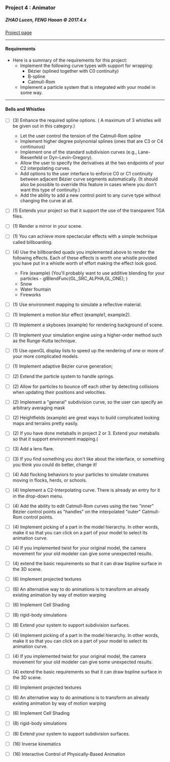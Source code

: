 ### Project 4 : Animator
##### ZHAO Lucen, FENG Haoan 	© 2017.4.x
[Project page](https://course.cse.ust.hk/comp4411/Password_Only/projects/animator03/index.html)
***

#### Requirements

*  Here is a summary of the requirements for this project:  
    * Implement the following curve types with support for wrapping:  
        - Bézier (splined together with C0 continuity)  
        - B-spline  
        - Catmull-Rom  
    * Implement a particle system that is integrated with your model in some way.  

***  
#### Bells and Whistles

* [ ] (3) Enhance the required spline options. (  A maximum of 3 whistles will be given out in this category.)
    - Let the user control the tension of the Catmull-Rom spline
    - Implement higher degree polynomial splines (ones that are C3 or C4 continuous)
    - Implement one of the standard subdivision curves (e.g., Lane-Riesenfeld or Dyn-Levin-Gregory).
    - Allow the user to specify the derivatives at the two endpoints of your C2 interpolating curves.
    - Add options to the user interface to enforce C0 or C1 continuity between adjacent Bézier curve segments automatically. (It should also be possible to override this feature in cases where you don't want this type of continuity.)
    - Add the ability to add a new control point to any curve type without changing the curve at all.
* [ ] (1) Extends your project so that it support the use of the transparent TGA files.
* [ ] (1) Render a mirror in your scene.
* [ ] (1) You can achieve more spectacular effects with a simple technique called billboarding.
* [ ] (4) Use the billboarded quads you implemented above to render the following effects.  Each of these effects is worth one whistle provided you have put in a whistle worth of effort making the effect look good.
    - Fire (example) (You'll probably want to use additive blending for your particles - glBlendFunc(GL_SRC_ALPHA,GL_ONE); )
    - Snow
    - Water fountain
    - Fireworks
* [ ] (1) Use environment mapping to simulate a reflective material.
* [ ] (1) Implement a motion blur effect (example1, example2). 
* [ ] (1) Implement a skyboxes (example) for rendering background of scene.
* [ ] (1)  Implement your simulation engine using a higher-order method such as the Runge-Kutta technique. 
* [ ] (1) Use openGL  display lists to speed up the rendering of one or more of your more complicated models.
* [ ] (1) Implement adaptive Bézier curve generation; 
* [ ] (2) Extend the particle system to handle springs.
* [ ] (2) Allow for particles to bounce off each other by detecting collisions when updating their positions and velocities.
* [ ] (2) Implement a "general" subdivision curve, so the user can specify an arbitrary averaging mask 
* [ ] (2) Heightfields (example) are great ways to build complicated looking maps and terrains pretty easily.
* [ ] (2) If you have done metaballs in project 2 or 3.  Extend your metaballs so that it support environment mapping.(
* [ ] (3)  Add a lens flare.
* [ ] (3) If you find something you don't like about the interface, or something you think you could do better, change it!
* [ ] (4) Add flocking behaviors to your particles to simulate creatures moving in flocks, herds, or schools.
* [ ] (4) Implement a C2-Interpolating curve.  There is already an entry for it in the drop-down menu.
* [ ] (4) Add the ability to edit Catmull-Rom curves using the two "inner" Bézier control points as "handles" on the interpolated "outer" Catmull-Rom control points.
* [ ] (4) Implement picking of a part in the model hierarchy. In other words, make it so that you can click on a part of your model to select its animation curve. 
* [ ] (4) If you implemented twist for your original model, the camera movement for your old modeler can give some unexpected results.
* [ ] (4)  extend the basic requirements so that it can draw bspline surface in the 3D scene.
* [ ] (6)  Implement projected textures
* [ ] (6) An alternative way to do animations is to transform an already existing animation by way of motion warping
* [ ] (6) Implement Cell Shading
* [ ] (8)  rigid-body simulations
* [ ] (8) Extend your system to support subdivision surfaces.
* [ ] (4) Implement picking of a part in the model hierarchy. In other words, make it so that you can click on a part of your model to select its animation curve. 
* [ ] (4) If you implemented twist for your original model, the camera movement for your old modeler can give some unexpected results.
* [ ] (4)  extend the basic requirements so that it can draw bspline surface in the 3D scene.
* [ ] (6)  Implement projected textures
* [ ] (6) An alternative way to do animations is to transform an already existing animation by way of motion warping
* [ ] (6) Implement Cell Shading
* [ ] (8)  rigid-body simulations
* [ ] (8) Extend your system to support subdivision surfaces.

* [ ] (16) Inverse kinematics
* [ ] (16) Interactive Control of Physically-Based Animation